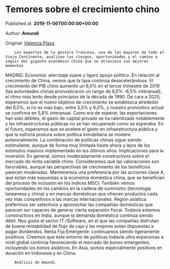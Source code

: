
# Temores sobre el crecimiento chino

Published at: **2019-11-06T00:00:00+00:00**

Author: **Amundi**

Original: [Valencia Plaza](https://valenciaplaza.com/temores-sobre-el-crecimiento-chino)


        Los expertos de la gestora francesa, una de las mayores de todo el Viejo Continente, analizan los riesgos, oportunidades y el camino a seguir del gigante económico chino que no atraviesa sus mejores momentos
      
MADRID. Economía: aterrizaje suave y ligero apoyo político. En relación al crecimiento de China, vemos que la tasa continúa desacelerándose. El crecimiento del PIB chino aumentó un 6,0% en el tercer trimestre de 2019 (las autoridades chinas pronosticaron un rango de 6,0% -6,5% interanual), el ritmo más lento desde principios de la década de 1990. De cara a 2020, esperamos que el nuevo objetivo de crecimiento se establezca alrededor del 6,0%, si no es más bajo, entre 5,5% y 6,0%, y nuestro pronóstico actual se confirma en 5,8% interanual. Como era de esperar, las exportaciones han sido débiles, el gasto de capital privado se ha ralentizado notablemente y las infraestructuras públicas no se han recuperado como se esperaba. En el futuro, esperamos que se acelere el gasto en infraestructura pública y que la estricta postura sobre política inmobiliaria se modere potencialmente. La combinación de políticas chinas sigue siendo estimulante, aunque de forma muy limitada hasta ahora y lejos de los estímulos masivos implementado en los últimos años. Implicaciones para la inversión: En general, somos moderadamente constructivos sobre el mercado de renta variable chino. Consideramos que las valoraciones son favorables, aunque las perspectivas de crecimiento de los beneficios parecen moderadas. Mantenemos una preferencia por las acciones clase A, que están más expuestas a la economía doméstica china, que se benefician del proceso de inclusión en los índices MSCI. También vemos oportunidades en los cambios en la cadena de suministro (tecnología taiwanesa y china) y en marcas domésticas que ofrecen productos cada vez más competitivos a las marcas internacionales. Región asiática: preferimos ser selectivos y aprovechar las compañías domésticas que parecen ser capaces de generar cierta expansión fiscal. Todavía estamos constructivos en India, aunque la demanda doméstica continúa siendo débil. Nos gusta el sector IT /Software, en el que las compañías disfrutan de buena rentabilidad de flujo de caja y las mejores están dispuestas a pagar dividendos. Renta Fija Emergente: continuamos siendo ligeramente positivos. Creemos que este entorno de políticas todavía ultra expansivas a nivel global continúa favoreciendo el mercado de bonos emergentes, incluyendo los bonos asiáticos. En Asia, somos especialmente positivos en duración en Indonesia y en China.

        Análisis de Amundi
      
